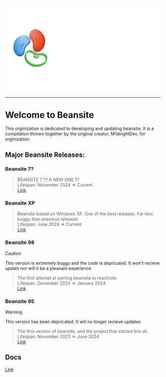 ![logo](https://github.com/Beansite-Dev/.github/blob/789cd74e155c665835a42b98fb5757576d4608b4/beansite7_logo_full.png)
***
# Welcome to Beansite
This orginization is dedicated to developing and updating beansite. It is a compilation thrown together by the original creator, M1dnightDev, for orginization.

## Major Beansite Releases:

### Beansite 7?
> BEANSITE 7 ?? A NEW ONE ??<br>
> Lifespan: November 2024 => Current<br>
> [Link](https://mb7.vercel.app)

### Beansite XP
> Beansite based on Windows XP. One of the best releases. Far less buggy than previous releases<br>
> Lifespan: June 2024 => Current<br>
> [Link](https://mbxp.vercel.app)

### Beansite 98
> [!CAUTION]
> This version is extremely buggy and the code is depricated. It won't recieve updats nor will it be a pleasant experience

> The first attempt at porting beansite to react/vite<br>
> Lifespan: December 2023 => January 2024<br>
> [Link](https://b98-preview.vercel.app)

### Beansite 95 
> [!WARNING]
> This version has been depricated. It will no longer recieve updates

> The first version of beansite, and the project that started this all.<br>
> Lifespan: November 2023 => June 2024<br>
> [Link](https://mb95.vercel.app)

## Docs
[Link](https://beansite-docs.gitbook.io/beansite-docs)
